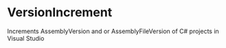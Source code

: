 # VersionIncrement
Increments AssemblyVersion and or AssemblyFileVersion of C# projects in Visual Studio
